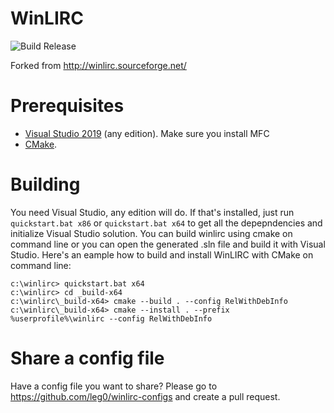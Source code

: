 # WinLIRC

![Build Release](https://github.com/leg0/WinLIRC/workflows/Build%20Release/badge.svg?branch=master)

Forked from http://winlirc.sourceforge.net/

# Prerequisites

  * [Visual Studio 2019](https://visualstudio.microsoft.com/) (any edition). Make sure you install MFC
  * [CMake](https://cmake.org/download/).

# Building

You need Visual Studio, any edition will do. If that's installed, just run `quickstart.bat x86` or `quickstart.bat x64`
to get all the depepndencies and initialize Visual Studio solution. You can build winlirc using cmake on command line
or you can open the generated .sln file and build it with Visual Studio. Here's an eample how to build and install
WinLIRC with CMake on command line:

    c:\winlirc> quickstart.bat x64
    c:\winlirc> cd _build-x64
    c:\winlirc\_build-x64> cmake --build . --config RelWithDebInfo
    c:\winlirc\_build-x64> cmake --install . --prefix %userprofile%\winlirc --config RelWithDebInfo


# Share a config file

Have a config file you want to share? Please go to https://github.com/leg0/winlirc-configs and create a pull request.
